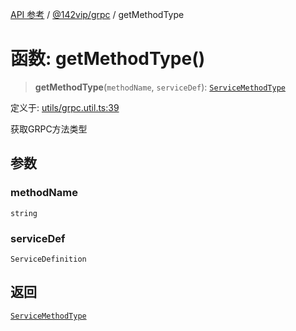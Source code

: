 [API 参考](../../../index.md) / [@142vip/grpc](../index.md) / getMethodType

# 函数: getMethodType()

> **getMethodType**(`methodName`, `serviceDef`): [`ServiceMethodType`](../enumerations/ServiceMethodType.md)

定义于: [utils/grpc.util.ts:39](https://github.com/142vip/core-x/blob/b6807ccf6c96718daee70c368eee9968a0b34d48/packages/grpc/src/utils/grpc.util.ts#L39)

获取GRPC方法类型

## 参数

### methodName

`string`

### serviceDef

`ServiceDefinition`

## 返回

[`ServiceMethodType`](../enumerations/ServiceMethodType.md)
